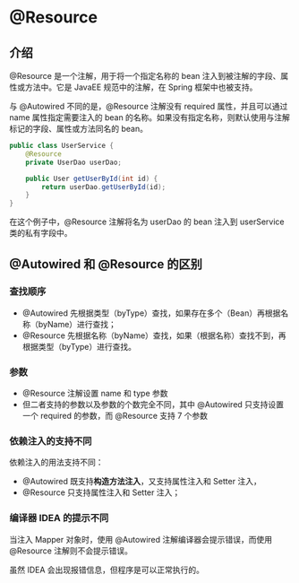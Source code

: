 # @Resource

## 介绍
@Resource 是一个注解，用于将一个指定名称的 bean 注入到被注解的字段、属性或方法中。它是 JavaEE 规范中的注解，在 Spring 框架中也被支持。

与 @Autowired 不同的是，@Resource 注解没有 required 属性，并且可以通过 name 属性指定需要注入的 bean 的名称。如果没有指定名称，则默认使用与注解标记的字段、属性或方法同名的 bean。

```java
public class UserService {
    @Resource
    private UserDao userDao;

    public User getUserById(int id) {
        return userDao.getUserById(id);
    }
}
```
在这个例子中，@Resource 注解将名为 userDao 的 bean 注入到 userService 类的私有字段中。

## @Autowired 和 @Resource 的区别

### 查找顺序

* @Autowired 先根据类型（byType）查找，如果存在多个（Bean）再根据名称（byName）进行查找；
* @Resource 先根据名称（byName）查找，如果（根据名称）查找不到，再根据类型（byType）进行查找。

### 参数
* @Resource 注解设置 name 和 type 参数
* 但二者支持的参数以及参数的个数完全不同，其中 @Autowired 只支持设置一个 required 的参数，而 @Resource 支持 7 个参数

### 依赖注入的支持不同
依赖注入的用法支持不同：
* @Autowired 既支持**构造方法注入**，又支持属性注入和 Setter 注入，
* @Resource 只支持属性注入和 Setter 注入；

### 编译器 IDEA 的提示不同

当注入 Mapper 对象时，使用 @Autowired 注解编译器会提示错误，而使用 @Resource 注解则不会提示错误。

虽然 IDEA 会出现报错信息，但程序是可以正常执行的。